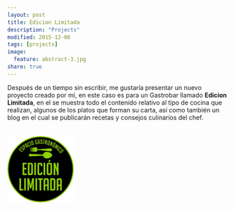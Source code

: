 ```yaml
---
layout: post
title: Edicion Limitada
description: "Projects"
modified: 2015-12-08
tags: [projects]
image:
  feature: abstract-3.jpg
share: true
---
```


Después de un tiempo sin escribir, me gustaría presentar un nuevo proyecto creado por mí, en este caso es para un Gastrobar llamado <strong>Edicion Limitada</strong>, en el se muestra todo el contenido relativo al tipo de cocina que realizan, algunos de los platos que forman su carta, así como también un blog en el cual se publicarán recetas y consejos culinarios del chef.

<div style="width:30%;margin-top:34px;">
	<a href="http://www.edicionlimitadasevilla.es" target="_blank">
		<img src="/images/EDICIONLIMITADA.JPG" alt="edicionLimitada logo"/>
	</a>
</div>


